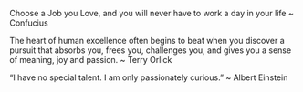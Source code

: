 Choose a Job you Love, and you will never have to work a day in your life ~ Confucius

The heart of human excellence often begins to beat when you discover a pursuit that absorbs you, frees you, challenges you, and gives you a sense of meaning, joy and passion.  ~ Terry Orlick

“I have no special talent. I am only passionately curious.” ~ Albert Einstein